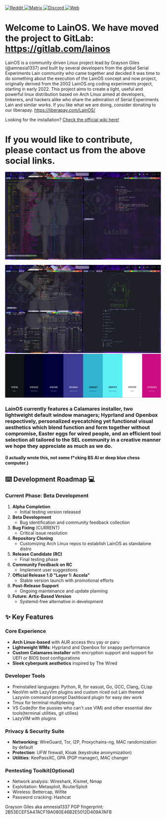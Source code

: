 <!--Reddit-->
<a href="https://www.reddit.com/r/LainOSdevelopers/" target="_blank">
  <img align="top" src="https://img.shields.io/badge/Reddit-FF4500?style=for-the-badge&logo=reddit&logoColor=white" alt="Reddit">
</a>
<!--Matrix-->
<a href="https://matrix.to/?fbclid=IwAR3aREfZ0l84eRuLdQ1RWq38Bm2mqvK4irokYoEWnvOibQPT7vqiIq_nhY8#/!hhlpPAPloYluaKwYAb:matrix.org?via=matrix.org" target="_blank">
  <img align="top" src="https://img.shields.io/badge/Matrix%20-%20%230047a7?style=for-the-badge&logo=matrix" alt="Matrix">
</a>
<!--Discord-->
<a href="https://discord.gg/atZ32vU24U" target="_blank">
  <img align="top" src="https://img.shields.io/badge/Discord%20-%20%234900ff?style=for-the-badge&logo=discord" alt="Discord">
</a>
<!--Web page-->
<a href="https://lainos.dev/" target="_blank">
  <img align="top" src="https://img.shields.io/badge/Lain%20OS%20web-3d3b93?style=for-the-badge&logo=Devbox" alt="Web">
</a>

# Welcome to LainOS. We have moved the project to GitLab: https://gitlab.com/lainos
LainOS is a community driven Linux project lead by Grayson Giles (@amnesia1337) and built by several developers from the global Serial Experiments Lain community who came together and decided it was time to do something about the execution of the LainOS concept and now project, originally derived from the 2002 LainOS.org coding experiments project, starting in early 2022.
This project aims to create a light, useful and powerful linux distribution based on Arch Linux aimed at developers, tinkerers, and hackers alike who share the admiration of Serial Experiments Lain and similar works. If you like what we are doing, consider donating to our liberapay. https://liberapay.com/LainOS/

Looking for the installation? [Check the official wiki here!](https://github.com/The-LainOS-Project/LainOS/wiki)
# If you would like to contribute, please contact us from the above social links.

![LainOS screenshot](https://github.com/The-LainOS-Project/Gallery/blob/main/swappy-20250409_104106.png)




![LainOS screenshot](https://github.com/The-LainOS-Project/Gallery/blob/main/swappy-20250409_101927.png)
![Color scheme](https://github.com/The-LainOS-Project/.github/blob/main/images/colorsheme.png)

### LainOS currently features a Calamares installer, two lightweight default window managers; Hyprland and Openbox respectively, personalized eyecatching yet functional visual aesthetics which blend function and form together without compromise, Easter eggs for wired people, and an efficient tool selection all tailored to the SEL community in a creative manner we hope they appreciate as much as we do.
#### (I actually wrote this, not some f*cking BS AI or deep blue chess computer.)

## ⌨️ Development Roadmap 💻

### Current Phase: Beta Development
1. **Alpha Completion**  
   - Initial testing version released
2. **Beta Development**  
   - Bug identification and community feedback collection
3. **Bug Fixing** (CURRENT) 
   - Critical issue resolution
4. **Repository Cloning**  
   - Customizing Arch Linux repos to establish LainOS as standalone distro
5. **Release Candidate (RC)**  
   - Final testing phase
6. **Community Feedback on RC**  
   - Implement user suggestions
7. **Official Release 1.0 "Layer 1: Accela"**  
   - Stable version launch with promotional efforts
8. **Post-Release Support**  
   - Ongoing maintenance and update planning
9. **Future: Artix-Based Version**  
   - Systemd-free alternative in development

## ✨ Key Features

###  Core Experience
- **Arch Linux-based** with AUR access thru yay or paru
- **Lightweight WMs**: Hyprland and Openbox for snappy performance
- **Custom Calamares installer** with encryption support and support for UEFI or BIOS boot configurations
- **Sleek cyberpunk aesthetics** inspired by The Wired

###  Developer Tools
- Preinstalled languages: Python, R, for easust, Go, GCC, Clang, CLisp
- NeoVim with LazyVim plugins and custom riced out Lain themed Lazyvim command prompt Dashboard plugin for easy dev work
- Tmux for terminal multiplexing
- VS Code(for the pussies who can't use VIM) and other essential dev tools(terminal utilities, git utilies)
- LazyVIM with plugins

###  Privacy & Security Suite
- **Networking**: WireGuard, Tor, I2P, Proxychains-ng, MAC randomization by default
- **Protection**: UFW firewall, Kloak (keystroke anonymization)
- **Utilities**: KeePassXC, GPA (PGP manager), MAC changer

###  Pentesting Toolkit(Optional)
- Network analysis: Wireshark, Kismet, Nmap
- Exploitation: Metasploit, RouterSploit
- Wireless: Bettercap, Wifite
- Password cracking: Hashcat

Grayson Giles aka amnesia1337 PGP fingerprint: 2B53ECEF5A47ACF19A080E46B2E5012D409A7AFB
